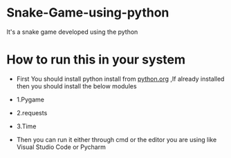 # Snake-Game-using-python
It's a snake game developed using the python 
# How to run this in your system 

- First You should install python install from [python.org](www.python.org) ,If already installed then you should install the below modules
 - 1.Pygame
 - 2.requests
 - 3.Time

- Then you can run it either through cmd or the editor you are using like Visual Studio Code or Pycharm
